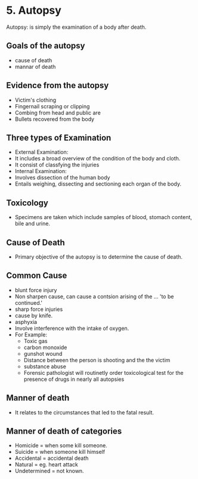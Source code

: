 # 5. Autopsy

Autopsy: is simply the examination of a body after death. 
  
Goals of the autopsy
-------------------
- cause of death
- mannar of death

Evidence from the autopsy
-------------------------
- Victim's clothing
- Fingernail scraping or clipping
- Combing from head and public are
- Bullets recovered from the body


Three types of Examination
--------------------------
- External Examination:
 - It includes a broad overview of the condition of the body and cloth.
 - It consist of classfying the injuries
- Internal Examination:
 - Involves dissection of the human body
 - Entails weighing, dissecting and sectioning each organ of the body.

Toxicology
----------
- Specimens are taken which include samples of blood, stomach content, bile and urine.
	  
Cause of Death
--------------
- Primary objective of the autopsy is to determine the cause of death.
	
Common Cause
------------
- blunt force injury
 - Non sharpen cause, can cause a contsion arising of the ... 'to be continued.'
 - sharp force injuries
 - cause by knife.
  - asphyxia
  - Involve interference with the intake of oxygen.
   - For Example:
     - Toxic gas
     - carbon monoxide
     - gunshot wound
      - Distance between the person is shooting and the the victim
     - substance abuse
      - Forensic pathologist will routinetly order toxicological test for the presence of drugs in nearly all autopsies

Manner of death
---------------
- It relates to the circumstances that led to the fatal result.
	  
Manner of death of categories
-----------------------------
- Homicide    = when some kill someone.
- Suicide     = when someone kill himself 
- Accidental  = accidental death
- Natural     = eg. heart attack
- Undetermined  = not known.
